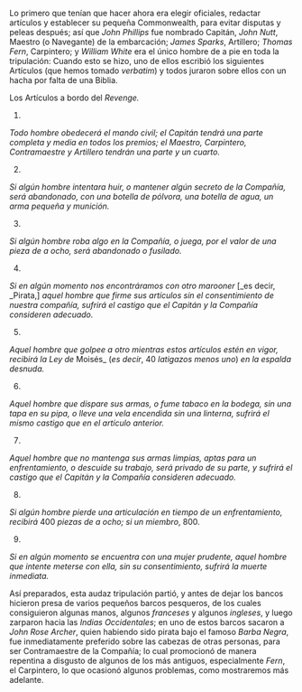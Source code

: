 Lo primero que tenían que hacer ahora era elegir oficiales, redactar artículos y establecer su pequeña Commonwealth, para evitar disputas y peleas después; así que _John Phillips_ fue nombrado Capitán, _John Nutt_, Maestro (o Navegante) de la embarcación; _James Sparks_, Artillero; _Thomas Fern_, Carpintero; y _William White_ era el único hombre de a pie en toda la tripulación: Cuando esto se hizo, uno de ellos escribió los siguientes Artículos (que hemos tomado _verbatim_) y todos juraron sobre ellos con un hacha por falta de una Biblia.

Los Artículos a bordo del _Revenge._

1.

_Todo hombre obedecerá el mando civil; el Capitán tendrá una parte completa y media en todos los premios; el Maestro, Carpintero, Contramaestre y Artillero tendrán una parte y un cuarto._

2.

_Si algún hombre intentara huir, o mantener algún secreto de la Compañía, será abandonado, con una botella de pólvora, una botella de agua, un arma pequeña y munición._

3.

_Si algún hombre roba algo en la Compañía, o juega, por el valor de una pieza de a ocho, será abandonado o fusilado._

4.

_Si en algún momento nos encontráramos con otro marooner_ [_es decir, _Pirata,] _aquel hombre que firme sus artículos sin el consentimiento de nuestra compañía, sufrirá el castigo que el Capitán y la Compañía consideren adecuado._

5.

_Aquel hombre que golpee a otro mientras estos artículos estén en vigor, recibirá la Ley de_ Moisés_ (_es decir_, 40 _latigazos menos uno_) _en la espalda desnuda._

6.

_Aquel hombre que dispare sus armas, o fume tabaco en la bodega, sin una tapa en su pipa, o lleve una vela encendida sin una linterna, sufrirá el mismo castigo que en el artículo anterior._

7.

_Aquel hombre que no mantenga sus armas limpias, aptas para un enfrentamiento, o descuide su trabajo, será privado de su parte, y sufrirá el castigo que el Capitán y la Compañía consideren adecuado._

8.

_Si algún hombre pierde una articulación en tiempo de un enfrentamiento, recibirá_ 400 _piezas de a ocho; si un miembro_, 800.

9.

_Si en algún momento se encuentra con una mujer prudente, aquel hombre que intente meterse con ella, sin su consentimiento, sufrirá la muerte inmediata._

Así preparados, esta audaz tripulación partió, y antes de dejar los bancos hicieron presa de varios pequeños barcos pesqueros, de los cuales consiguieron algunas manos, algunos _franceses_ y algunos _ingleses_, y luego zarparon hacia las _Indias Occidentales_; en uno de estos barcos sacaron a _John Rose Archer_, quien habiendo sido pirata bajo el famoso _Barba Negra_, fue inmediatamente preferido sobre las cabezas de otras personas, para ser Contramaestre de la Compañía; lo cual promocionó de manera repentina a disgusto de algunos de los más antiguos, especialmente _Fern_, el Carpintero, lo que ocasionó algunos problemas, como mostraremos más adelante.
